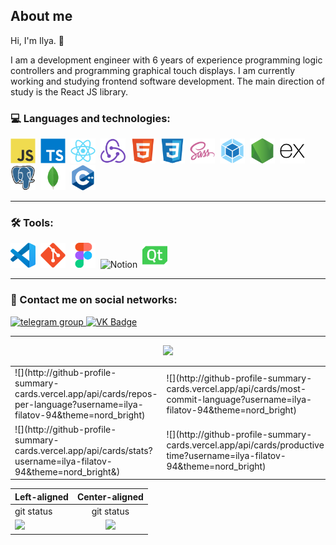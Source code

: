 ## About me
Hi, I'm Ilya. 👋

I am a development engineer with 6 years of experience programming logic controllers and programming graphical touch displays. I am currently working and studying frontend software development. The main direction of study is the React JS library.

### 💻 Languages and technologies:

<div>
  <img src="https://github.com/devicons/devicon/blob/master/icons/javascript/javascript-original.svg" title="javascript" alt="javascript" width="40" height="40"/>&nbsp
  <img src="https://github.com/devicons/devicon/blob/master/icons/typescript/typescript-original.svg" title="javascript" alt="javascript" width="40" height="40"/>&nbsp
  <img src="https://github.com/devicons/devicon/blob/master/icons/react/react-original.svg" title="reactjs" alt="reactjs" width="40" height="40"/>&nbsp
  <img src="https://github.com/devicons/devicon/blob/master/icons/redux/redux-original.svg" title="redux" alt="redux" width="40" height="40"/>&nbsp;
  <img src="https://github.com/devicons/devicon/blob/master/icons/html5/html5-original.svg" title="html5" alt="html5" width="40" height="40"/>&nbsp
  <img src="https://github.com/devicons/devicon/blob/master/icons/css3/css3-original.svg" title="css" alt="css" width="40" height="40"/>&nbsp
  <img src="https://github.com/devicons/devicon/blob/master/icons/sass/sass-original.svg" title="sass/scss" alt="sass/scss" width="40" height="40"/>&nbsp;
  <img src="https://github.com/devicons/devicon/blob/master/icons/webpack/webpack-original.svg" title="webpack" alt="webpack" width="40" height="40"/>&nbsp;
  <img src="https://github.com/devicons/devicon/blob/master/icons/nodejs/nodejs-original.svg" title="nodejs" alt="nodejs" width="40" height="40"/>&nbsp
  <img src="https://github.com/devicons/devicon/blob/master/icons/express/express-original.svg" title="express" alt="express" width="40" height="40"/>&nbsp
  <img src="https://github.com/devicons/devicon/blob/master/icons/postgresql/postgresql-original.svg" title="mongodb" alt="mongodb" width="40" height="40"/>&nbsp
  <img src="https://github.com/devicons/devicon/blob/master/icons/mongodb/mongodb-original.svg" title="mongodb" alt="mongodb" width="40" height="40"/>&nbsp
  <img src="https://github.com/devicons/devicon/blob/master/icons/cplusplus/cplusplus-original.svg" title="C" alt="C" width="40" height="40"/>&nbsp;
</div>

---

### 🛠 Tools:

<div>
  <img src="https://github.com/devicons/devicon/blob/master/icons/vscode/vscode-original.svg" title="figma" alt="figma" width="40" height="40"/>&nbsp;
  <img src="https://github.com/devicons/devicon/blob/master/icons/git/git-original.svg" title="figma" alt="figma" width="40" height="40"/>&nbsp;
  <img src="https://github.com/devicons/devicon/blob/master/icons/figma/figma-original.svg" title="figma" alt="figma" width="40" height="40"/>&nbsp;
  <img src="https://upload.wikimedia.org/wikipedia/commons/c/c2/Postman_%28software%29.png" title="Notion" alt="Notion" width="100" height="40"/>&nbsp;
  <img src="https://github.com/devicons/devicon/blob/master/icons/qt/qt-original.svg" title="figma" alt="figma" width="40" height="40"/>&nbsp;
</div>

---


### 🤝 Contact me on social networks:

  <div id="badges">
    <a href="https://t.me/ilya_f11" target="_blank">
      <img src="https://cdn-icons-png.flaticon.com/512/2111/2111646.png" width="40" height="40" alt="telegram group" />
    </a>
    <a href="https://vk.com/id37517750" target="_blank">
      <img src="https://cdn-icons-png.flaticon.com/512/145/145813.png" width="40" height="40" alt="VK Badge"/>
    </a>
  </div>

---
<div align="center">
  
![](http://github-profile-summary-cards.vercel.app/api/cards/profile-details?username=ilya-filatov-94&theme=nord_bright)

<table>
  <tr>
    <td>
      ![](http://github-profile-summary-cards.vercel.app/api/cards/repos-per-language?username=ilya-filatov-94&theme=nord_bright)
    </td>
    <td>
      ![](http://github-profile-summary-cards.vercel.app/api/cards/most-commit-language?username=ilya-filatov-94&theme=nord_bright)
    </td>
  </tr>
  <tr>
    <td>
      ![](http://github-profile-summary-cards.vercel.app/api/cards/stats?username=ilya-filatov-94&theme=nord_bright&)
    </td>
    <td>
      ![](http://github-profile-summary-cards.vercel.app/api/cards/productive-time?username=ilya-filatov-94&theme=nord_bright)
    </td>
  </tr>
</table>

| Left-aligned | Center-aligned |
| :---         |     :---:      |
| git status   | git status     |
| ![](http://github-profile-summary-cards.vercel.app/api/cards/stats?username=ilya-filatov-94&theme=nord_bright&)     | ![](http://github-profile-summary-cards.vercel.app/api/cards/productive-time?username=ilya-filatov-94&theme=nord_bright)     |








